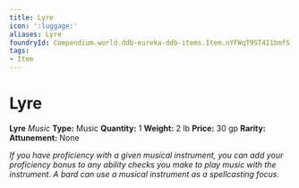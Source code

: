 ```yaml
---
title: Lyre
icon: ':luggage:'
aliases: Lyre
foundryId: Compendium.world.ddb-eureka-ddb-items.Item.nYFWqT9ST4I1bmfS
tags:
- Item
---
```


# Lyre

**Lyre**
_Music_
**Type:** Music
**Quantity:** 1
**Weight:** 2 lb
**Price:** 30 gp
**Rarity:** 
**Attunement:** None

*If you have proficiency with a given musical instrument, you can add your proficiency bonus to any ability checks you make to play music with the instrument. A bard can use a musical instrument as a spellcasting focus.*